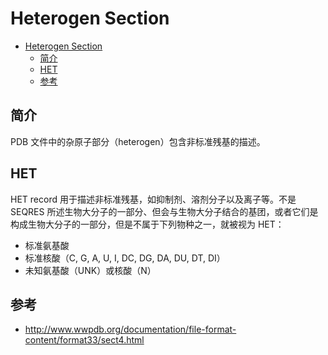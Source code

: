 # Heterogen Section

- [Heterogen Section](#heterogen-section)
  - [简介](#简介)
  - [HET](#het)
  - [参考](#参考)

## 简介

PDB 文件中的杂原子部分（heterogen）包含非标准残基的描述。

## HET

HET record 用于描述非标准残基，如抑制剂、溶剂分子以及离子等。不是 SEQRES 所述生物大分子的一部分、但会与生物大分子结合的基团，或者它们是构成生物大分子的一部分，但是不属于下列物种之一，就被视为 HET：

- 标准氨基酸
- 标准核酸（C, G, A, U, I, DC, DG, DA, DU, DT, DI）
- 未知氨基酸（UNK）或核酸（N）



## 参考

- http://www.wwpdb.org/documentation/file-format-content/format33/sect4.html
